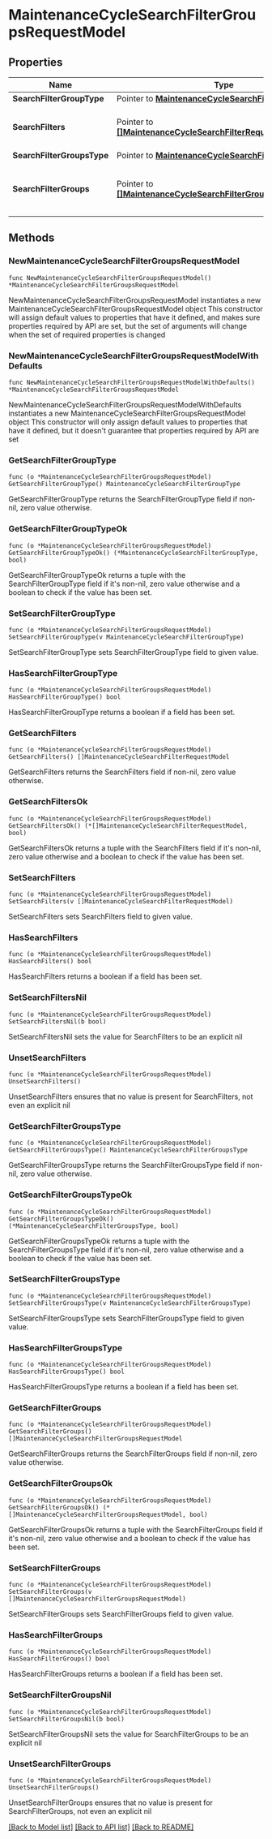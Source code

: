 # MaintenanceCycleSearchFilterGroupsRequestModel

## Properties

Name | Type | Description | Notes
------------ | ------------- | ------------- | -------------
**SearchFilterGroupType** | Pointer to [**MaintenanceCycleSearchFilterGroupType**](MaintenanceCycleSearchFilterGroupType.md) |  | [optional] 
**SearchFilters** | Pointer to [**[]MaintenanceCycleSearchFilterRequestModel**](MaintenanceCycleSearchFilterRequestModel.md) | The search filters in search filter group | [optional] 
**SearchFilterGroupsType** | Pointer to [**MaintenanceCycleSearchFilterGroupsType**](MaintenanceCycleSearchFilterGroupsType.md) |  | [optional] 
**SearchFilterGroups** | Pointer to [**[]MaintenanceCycleSearchFilterGroupsRequestModel**](MaintenanceCycleSearchFilterGroupsRequestModel.md) | The search filter group in search filter groups | [optional] 

## Methods

### NewMaintenanceCycleSearchFilterGroupsRequestModel

`func NewMaintenanceCycleSearchFilterGroupsRequestModel() *MaintenanceCycleSearchFilterGroupsRequestModel`

NewMaintenanceCycleSearchFilterGroupsRequestModel instantiates a new MaintenanceCycleSearchFilterGroupsRequestModel object
This constructor will assign default values to properties that have it defined,
and makes sure properties required by API are set, but the set of arguments
will change when the set of required properties is changed

### NewMaintenanceCycleSearchFilterGroupsRequestModelWithDefaults

`func NewMaintenanceCycleSearchFilterGroupsRequestModelWithDefaults() *MaintenanceCycleSearchFilterGroupsRequestModel`

NewMaintenanceCycleSearchFilterGroupsRequestModelWithDefaults instantiates a new MaintenanceCycleSearchFilterGroupsRequestModel object
This constructor will only assign default values to properties that have it defined,
but it doesn't guarantee that properties required by API are set

### GetSearchFilterGroupType

`func (o *MaintenanceCycleSearchFilterGroupsRequestModel) GetSearchFilterGroupType() MaintenanceCycleSearchFilterGroupType`

GetSearchFilterGroupType returns the SearchFilterGroupType field if non-nil, zero value otherwise.

### GetSearchFilterGroupTypeOk

`func (o *MaintenanceCycleSearchFilterGroupsRequestModel) GetSearchFilterGroupTypeOk() (*MaintenanceCycleSearchFilterGroupType, bool)`

GetSearchFilterGroupTypeOk returns a tuple with the SearchFilterGroupType field if it's non-nil, zero value otherwise
and a boolean to check if the value has been set.

### SetSearchFilterGroupType

`func (o *MaintenanceCycleSearchFilterGroupsRequestModel) SetSearchFilterGroupType(v MaintenanceCycleSearchFilterGroupType)`

SetSearchFilterGroupType sets SearchFilterGroupType field to given value.

### HasSearchFilterGroupType

`func (o *MaintenanceCycleSearchFilterGroupsRequestModel) HasSearchFilterGroupType() bool`

HasSearchFilterGroupType returns a boolean if a field has been set.

### GetSearchFilters

`func (o *MaintenanceCycleSearchFilterGroupsRequestModel) GetSearchFilters() []MaintenanceCycleSearchFilterRequestModel`

GetSearchFilters returns the SearchFilters field if non-nil, zero value otherwise.

### GetSearchFiltersOk

`func (o *MaintenanceCycleSearchFilterGroupsRequestModel) GetSearchFiltersOk() (*[]MaintenanceCycleSearchFilterRequestModel, bool)`

GetSearchFiltersOk returns a tuple with the SearchFilters field if it's non-nil, zero value otherwise
and a boolean to check if the value has been set.

### SetSearchFilters

`func (o *MaintenanceCycleSearchFilterGroupsRequestModel) SetSearchFilters(v []MaintenanceCycleSearchFilterRequestModel)`

SetSearchFilters sets SearchFilters field to given value.

### HasSearchFilters

`func (o *MaintenanceCycleSearchFilterGroupsRequestModel) HasSearchFilters() bool`

HasSearchFilters returns a boolean if a field has been set.

### SetSearchFiltersNil

`func (o *MaintenanceCycleSearchFilterGroupsRequestModel) SetSearchFiltersNil(b bool)`

 SetSearchFiltersNil sets the value for SearchFilters to be an explicit nil

### UnsetSearchFilters
`func (o *MaintenanceCycleSearchFilterGroupsRequestModel) UnsetSearchFilters()`

UnsetSearchFilters ensures that no value is present for SearchFilters, not even an explicit nil
### GetSearchFilterGroupsType

`func (o *MaintenanceCycleSearchFilterGroupsRequestModel) GetSearchFilterGroupsType() MaintenanceCycleSearchFilterGroupsType`

GetSearchFilterGroupsType returns the SearchFilterGroupsType field if non-nil, zero value otherwise.

### GetSearchFilterGroupsTypeOk

`func (o *MaintenanceCycleSearchFilterGroupsRequestModel) GetSearchFilterGroupsTypeOk() (*MaintenanceCycleSearchFilterGroupsType, bool)`

GetSearchFilterGroupsTypeOk returns a tuple with the SearchFilterGroupsType field if it's non-nil, zero value otherwise
and a boolean to check if the value has been set.

### SetSearchFilterGroupsType

`func (o *MaintenanceCycleSearchFilterGroupsRequestModel) SetSearchFilterGroupsType(v MaintenanceCycleSearchFilterGroupsType)`

SetSearchFilterGroupsType sets SearchFilterGroupsType field to given value.

### HasSearchFilterGroupsType

`func (o *MaintenanceCycleSearchFilterGroupsRequestModel) HasSearchFilterGroupsType() bool`

HasSearchFilterGroupsType returns a boolean if a field has been set.

### GetSearchFilterGroups

`func (o *MaintenanceCycleSearchFilterGroupsRequestModel) GetSearchFilterGroups() []MaintenanceCycleSearchFilterGroupsRequestModel`

GetSearchFilterGroups returns the SearchFilterGroups field if non-nil, zero value otherwise.

### GetSearchFilterGroupsOk

`func (o *MaintenanceCycleSearchFilterGroupsRequestModel) GetSearchFilterGroupsOk() (*[]MaintenanceCycleSearchFilterGroupsRequestModel, bool)`

GetSearchFilterGroupsOk returns a tuple with the SearchFilterGroups field if it's non-nil, zero value otherwise
and a boolean to check if the value has been set.

### SetSearchFilterGroups

`func (o *MaintenanceCycleSearchFilterGroupsRequestModel) SetSearchFilterGroups(v []MaintenanceCycleSearchFilterGroupsRequestModel)`

SetSearchFilterGroups sets SearchFilterGroups field to given value.

### HasSearchFilterGroups

`func (o *MaintenanceCycleSearchFilterGroupsRequestModel) HasSearchFilterGroups() bool`

HasSearchFilterGroups returns a boolean if a field has been set.

### SetSearchFilterGroupsNil

`func (o *MaintenanceCycleSearchFilterGroupsRequestModel) SetSearchFilterGroupsNil(b bool)`

 SetSearchFilterGroupsNil sets the value for SearchFilterGroups to be an explicit nil

### UnsetSearchFilterGroups
`func (o *MaintenanceCycleSearchFilterGroupsRequestModel) UnsetSearchFilterGroups()`

UnsetSearchFilterGroups ensures that no value is present for SearchFilterGroups, not even an explicit nil

[[Back to Model list]](../README.md#documentation-for-models) [[Back to API list]](../README.md#documentation-for-api-endpoints) [[Back to README]](../README.md)


